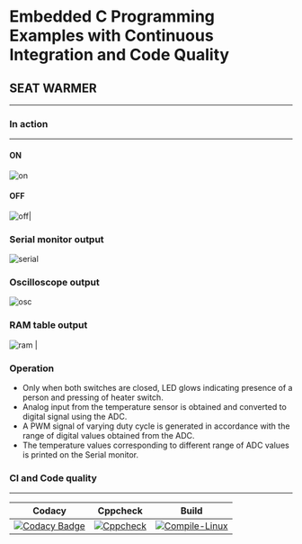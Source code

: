 # Embedded C Programming Examples with Continuous Integration and Code Quality
## SEAT WARMER
---
### In action
---
 #### ON   
![on](https://user-images.githubusercontent.com/81506807/116658999-87a3e180-a9ae-11eb-828a-01fa7dc116fb.JPG) 
#### OFF
 ![off](https://user-images.githubusercontent.com/81506807/116660415-9c817480-a9b0-11eb-93a6-4dd87cf024d7.JPG)|

 ### Serial monitor output 
 ![serial](https://user-images.githubusercontent.com/81506807/116662041-e66b5a00-a9b2-11eb-9ae5-cd14e58226cd.JPG)
 ### Oscilloscope output
 ![osc](https://user-images.githubusercontent.com/81506807/116662009-dbb0c500-a9b2-11eb-9847-feb1b88c674d.JPG) 
 ### RAM table output
  ![ram](https://user-images.githubusercontent.com/81506807/116662028-e10e0f80-a9b2-11eb-9a47-99eb0f72bd14.JPG) |
### Operation
* Only when both switches are closed, LED glows indicating presence of a person and pressing of heater switch.
* Analog input from the temperature sensor is obtained and converted to digital signal using the ADC.
* A PWM signal of varying duty cycle is generated in accordance with the range of digital values obtained from the ADC.
* The temperature values corresponding to different range of ADC values is printed on the Serial monitor.
### CI and Code quality
---
| Codacy | Cppcheck | Build |
|---|---|---|
| [![Codacy Badge](https://app.codacy.com/project/badge/Grade/2d20a719bc3942ceb9875e3e31e185da)](https://www.codacy.com/gh/258067/258067-embedded-c/dashboard?utm_source=github.com&amp;utm_medium=referral&amp;utm_content=258067/258067-embedded-c&amp;utm_campaign=Badge_Grade) | [![Cppcheck](https://github.com/258067/258067-embedded-c/actions/workflows/CodeQuality.yml/badge.svg)](https://github.com/258067/258067-embedded-c/actions/workflows/CodeQuality.yml) | [![Compile-Linux](https://github.com/258067/258067-embedded-c/actions/workflows/Compile.yml/badge.svg)](https://github.com/258067/258067-embedded-c/actions/workflows/Compile.yml) |
